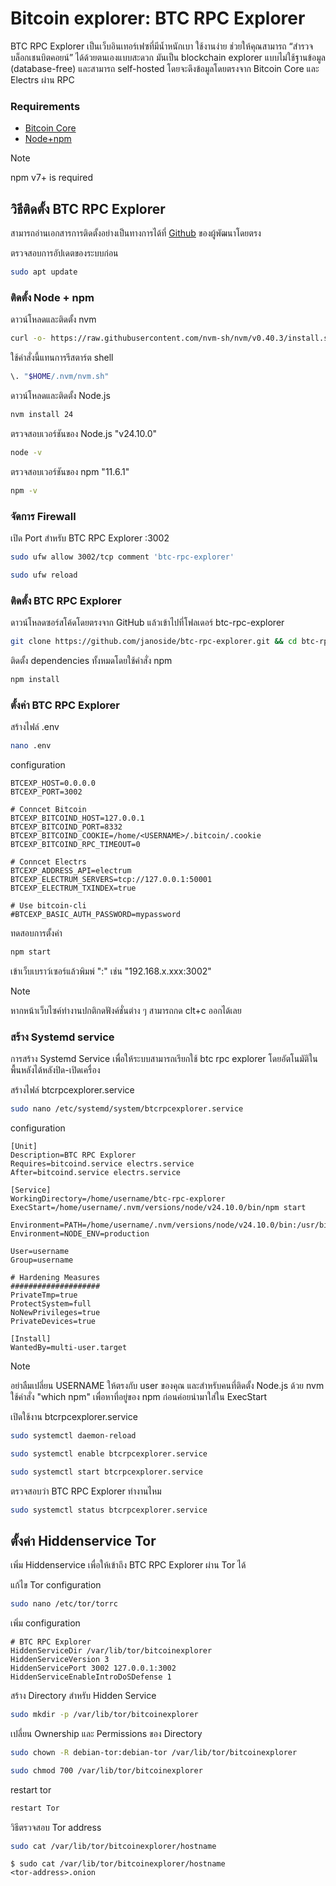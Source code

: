 # Bitcoin explorer: BTC RPC Explorer



BTC RPC Explorer เป็นเว็บอินเทอร์เฟซที่มีน้ำหนักเบา ใช้งานง่าย ช่วยให้คุณสามารถ “สำรวจบล็อกเชนบิตคอยน์” ได้ด้วยตนเองแบบสะดวก
มันเป็น blockchain explorer แบบไม่ใช้ฐานข้อมูล (database-free) และสามารถ self-hosted โดยจะดึงข้อมูลโดยตรงจาก Bitcoin Core และ Electrs ผ่าน RPC


### Requirements
* [Bitcoin Core](./bitcoind.md)
* [Node+npm](https://nodejs.org/en/download)

> [!NOTE]
> npm v7+ is required

## วิธีติดตั้ง BTC RPC Explorer

สามารถอ่านเอกสารการติดตั้งอย่างเป็นทางการได้ที่ [Github](https://github.com/janoside/btc-rpc-explorer) ของผู้พัฒนาโดยตรง


ตรวจสอบการอัปเดตของระบบก่อน

```bash
sudo apt update
```


### ติดตั้ง Node + npm

ดาวน์โหลดและติดตั้ง nvm

```bash
curl -o- https://raw.githubusercontent.com/nvm-sh/nvm/v0.40.3/install.sh | bash
```

ใช้คำสั่งนี้แทนการรีสตาร์ต shell

```bash
\. "$HOME/.nvm/nvm.sh"
```

ดาวน์โหลดและติดตั้ง Node.js

```bash
nvm install 24
```

ตรวจสอบเวอร์ชันของ Node.js "v24.10.0"

```bash
node -v
```

ตรวจสอบเวอร์ชันของ npm "11.6.1"

```bash
npm -v
```



### จัดการ Firewall

เปิด Port สำหรับ BTC RPC Explorer :3002

```bash
sudo ufw allow 3002/tcp comment 'btc-rpc-explorer'
```

```bash
sudo ufw reload
```



### ติดตั้ง BTC RPC Explorer

ดาวน์โหลดซอร์สโค้ดโดยตรงจาก GitHub แล้วเข้าไปที่โฟลเดอร์ btc-rpc-explorer

```bash
git clone https://github.com/janoside/btc-rpc-explorer.git && cd btc-rpc-explorer
```

ติดตั้ง dependencies ทั้งหมดโดยใช้คำสั่ง npm

```bash
npm install
```

### ตั้งค่า BTC RPC Explorer

สร้างไฟล์ .env

```bash
nano .env
```

configuration

```
BTCEXP_HOST=0.0.0.0
BTCEXP_PORT=3002

# Conncet Bitcoin
BTCEXP_BITCOIND_HOST=127.0.0.1
BTCEXP_BITCOIND_PORT=8332
BTCEXP_BITCOIND_COOKIE=/home/<USERNAME>/.bitcoin/.cookie
BTCEXP_BITCOIND_RPC_TIMEOUT=0

# Conncet Electrs
BTCEXP_ADDRESS_API=electrum
BTCEXP_ELECTRUM_SERVERS=tcp://127.0.0.1:50001
BTCEXP_ELECTRUM_TXINDEX=true

# Use bitcoin-cli
#BTCEXP_BASIC_AUTH_PASSWORD=mypassword
```

ทดสอบการตั้งค่า

```bash
npm start
```

เข้าเว็บเบราว์เซอร์แล้วพิมพ์ "<ip>:<port>"
เช่น "192.168.x.xxx:3002"
> [!NOTE]
> หากหน้าเว็บไซค์ทำงานปกติกดฟังค์ชั่นต่าง ๆ สามารถกด clt+c ออกได้เลย



### สร้าง Systemd service

การสร้าง Systemd Service เพื่อให้ระบบสามารถเรียกใช้ btc rpc explorer โดยอัตโนมัติในพื้นหลังได้หลังปิด-เปิดเครื่อง


สร้างไฟล์ btcrpcexplorer.service

```bash
sudo nano /etc/systemd/system/btcrpcexplorer.service
```

configuration

```
[Unit]
Description=BTC RPC Explorer
Requires=bitcoind.service electrs.service
After=bitcoind.service electrs.service

[Service]
WorkingDirectory=/home/username/btc-rpc-explorer
ExecStart=/home/username/.nvm/versions/node/v24.10.0/bin/npm start

Environment=PATH=/home/username/.nvm/versions/node/v24.10.0/bin:/usr/bin:/bin
Environment=NODE_ENV=production

User=username
Group=username

# Hardening Measures
####################
PrivateTmp=true
ProtectSystem=full
NoNewPrivileges=true
PrivateDevices=true

[Install]
WantedBy=multi-user.target
```

> [!NOTE]
> อย่าลืมเปลี่ยน USERNAME ให้ตรงกับ user ของคุณ
> และสำหรับคนที่ติดตั้ง Node.js ด้วย nvm ใช้คำสั่ง "which npm" เพื่อหาที่อยู่ของ npm ก่อนค่อยนำมาใส่ใน ExecStart

เปิดใช้งาน btcrpcexplorer.service

```bash
sudo systemctl daemon-reload
```

```bash
sudo systemctl enable btcrpcexplorer.service
```

```bash
sudo systemctl start btcrpcexplorer.service
```

ตรวจสอบว่า BTC RPC Explorer ทำงานไหม

```bash
sudo systemctl status btcrpcexplorer.service
```



## ตั้งค่า Hiddenservice Tor

เพิ่ม Hiddenservice เพื่อให้เข้าถึง BTC RPC Explorer ผ่าน Tor ได้


แก้ไข Tor configuration

```bash
sudo nano /etc/tor/torrc
```

เพิ่ม configuration

```
# BTC RPC Explorer
HiddenServiceDir /var/lib/tor/bitcoinexplorer
HiddenServiceVersion 3
HiddenServicePort 3002 127.0.0.1:3002
HiddenServiceEnableIntroDoSDefense 1
```

สร้าง Directory สำหรับ Hidden Service

```bash
sudo mkdir -p /var/lib/tor/bitcoinexplorer
```

เปลี่ยน Ownership และ Permissions ของ Directory

```bash
sudo chown -R debian-tor:debian-tor /var/lib/tor/bitcoinexplorer
```

```bash
sudo chmod 700 /var/lib/tor/bitcoinexplorer
```

restart tor

```bash
restart Tor
```

วิธีตรวจสอบ Tor address

```bash
sudo cat /var/lib/tor/bitcoinexplorer/hostname
```

```
$ sudo cat /var/lib/tor/bitcoinexplorer/hostname
<tor-address>.onion
```